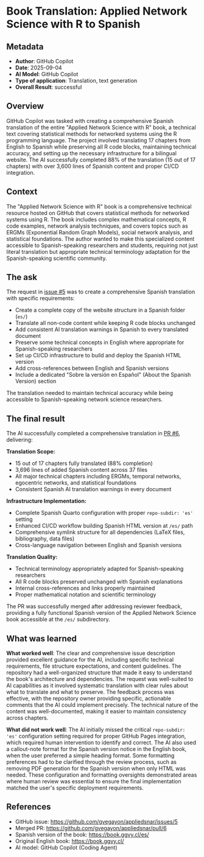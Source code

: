# Book Translation: Applied Network Science with R to Spanish

## Metadata

- **Author**: GitHub Copilot
- **Date**: 2025-09-04
- **AI Model**: GitHub Copilot
- **Type of application**: Translation, text generation
- **Overall Result**: successful

## Overview

GitHub Copilot was tasked with creating a comprehensive Spanish translation of the entire "Applied Network Science with R" book, a technical text covering statistical methods for networked systems using the R programming language. The project involved translating 17 chapters from English to Spanish while preserving all R code blocks, maintaining technical accuracy, and setting up the necessary infrastructure for a bilingual website. The AI successfully completed 88% of the translation (15 out of 17 chapters) with over 3,600 lines of Spanish content and proper CI/CD integration.

## Context

The "Applied Network Science with R" book is a comprehensive technical resource hosted on GitHub that covers statistical methods for networked systems using R. The book includes complex mathematical concepts, R code examples, network analysis techniques, and covers topics such as ERGMs (Exponential Random Graph Models), social network analysis, and statistical foundations. The author wanted to make this specialized content accessible to Spanish-speaking researchers and students, requiring not just literal translation but appropriate technical terminology adaptation for the Spanish-speaking scientific community.

## The ask

The request in [issue #5](https://github.com/gvegayon/appliedsnar/issues/5) was to create a comprehensive Spanish translation with specific requirements:

- Create a complete copy of the website structure in a Spanish folder (`es/`)
- Translate all non-code content while keeping R code blocks unchanged
- Add consistent AI translation warnings in Spanish to every translated document
- Preserve some technical concepts in English where appropriate for Spanish-speaking researchers
- Set up CI/CD infrastructure to build and deploy the Spanish HTML version
- Add cross-references between English and Spanish versions
- Include a dedicated "Sobre la versión en Español" (About the Spanish Version) section

The translation needed to maintain technical accuracy while being accessible to Spanish-speaking network science researchers.

## The final result

The AI successfully completed a comprehensive translation in [PR #6](https://github.com/gvegayon/appliedsnar/pull/6), delivering:

**Translation Scope:**
- 15 out of 17 chapters fully translated (88% completion)
- 3,696 lines of added Spanish content across 37 files
- All major technical chapters including ERGMs, temporal networks, egocentric networks, and statistical foundations
- Consistent Spanish AI translation warnings in every document

**Infrastructure Implementation:**
- Complete Spanish Quarto configuration with proper `repo-subdir: 'es'` setting
- Enhanced CI/CD workflow building Spanish HTML version at `/es/` path
- Comprehensive symlink structure for all dependencies (LaTeX files, bibliography, data files)
- Cross-language navigation between English and Spanish versions

**Translation Quality:**
- Technical terminology appropriately adapted for Spanish-speaking researchers
- All R code blocks preserved unchanged with Spanish explanations
- Internal cross-references and links properly maintained
- Proper mathematical notation and scientific terminology

The PR was successfully merged after addressing reviewer feedback, providing a fully functional Spanish version of the Applied Network Science book accessible at the `/es/` subdirectory.

## What was learned

**What worked well**: The clear and comprehensive issue description provided excellent guidance for the AI, including specific technical requirements, file structure expectations, and content guidelines. The repository had a well-organized structure that made it easy to understand the book's architecture and dependencies. The request was well-suited to AI capabilities as it involved systematic translation with clear rules about what to translate and what to preserve. The feedback process was effective, with the repository owner providing specific, actionable comments that the AI could implement precisely. The technical nature of the content was well-documented, making it easier to maintain consistency across chapters.

**What did not work well**: The AI initially missed the critical `repo-subdir: 'es'` configuration setting required for proper GitHub Pages integration, which required human intervention to identify and correct. The AI also used a callout-note format for the Spanish version notice in the English book, when the user preferred a simple heading format. Some formatting preferences had to be clarified through the review process, such as removing PDF generation for the Spanish version when only HTML was needed. These configuration and formatting oversights demonstrated areas where human review was essential to ensure the final implementation matched the user's specific deployment requirements.

## References

- GitHub issue: <https://github.com/gvegayon/appliedsnar/issues/5>
- Merged PR: <https://github.com/gvegayon/appliedsnar/pull/6>
- Spanish version of the book: <https://book.ggvy.cl/es/>
- Original English book: <https://book.ggvy.cl/>
- AI model: GitHub Copilot (Coding Agent)